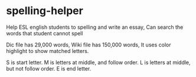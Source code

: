 # spelling-helper
Help ESL english students to spelling and write an essay, Can search the words that student cannot spell

Dic file has 29,000 words,
Wiki file has 150,000 words,
It uses color highlight to show matched letters.

S is start letter.
M is letters at middle, and follow order.
L is letters at middle, but not follow order.
E is end letter.
